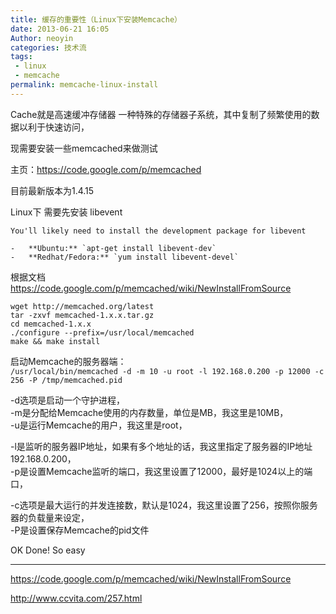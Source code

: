```yaml
---
title: 缓存的重要性（Linux下安装Memcache）
date: 2013-06-21 16:05
Author: neoyin
categories: 技术流
tags:
 - linux
 - memcache
permalink: memcache-linux-install
---
```


Cache就是高速缓冲存储器
一种特殊的存储器子系统，其中复制了频繁使用的数据以利于快速访问，

现需要安装一些memcached来做测试

主页：https://code.google.com/p/memcached

目前最新版本为1.4.15

Linux下 需要先安装 libevent

```
You'll likely need to install the development package for libevent

-   **Ubuntu:** `apt-get install libevent-dev`
-   **Redhat/Fedora:** `yum install libevent-devel`
```

根据文档 https://code.google.com/p/memcached/wiki/NewInstallFromSource

    wget http://memcached.org/latest
    tar -zxvf memcached-1.x.x.tar.gz
    cd memcached-1.x.x
    ./configure --prefix=/usr/local/memcached
    make && make install

启动Memcache的服务器端：  
`/usr/local/bin/memcached -d -m 10 -u root -l 192.168.0.200 -p 12000 -c 256 -P /tmp/memcached.pid`

-d选项是启动一个守护进程，  
-m是分配给Memcache使用的内存数量，单位是MB，我这里是10MB，  
-u是运行Memcache的用户，我这里是root，  

-l是监听的服务器IP地址，如果有多个地址的话，我这里指定了服务器的IP地址192.168.0.200，  
-p是设置Memcache监听的端口，我这里设置了12000，最好是1024以上的端口，  

-c选项是最大运行的并发连接数，默认是1024，我这里设置了256，按照你服务器的负载量来设定，  
-P是设置保存Memcache的pid文件

OK Done! So easy

---

https://code.google.com/p/memcached/wiki/NewInstallFromSource

http://www.ccvita.com/257.html
